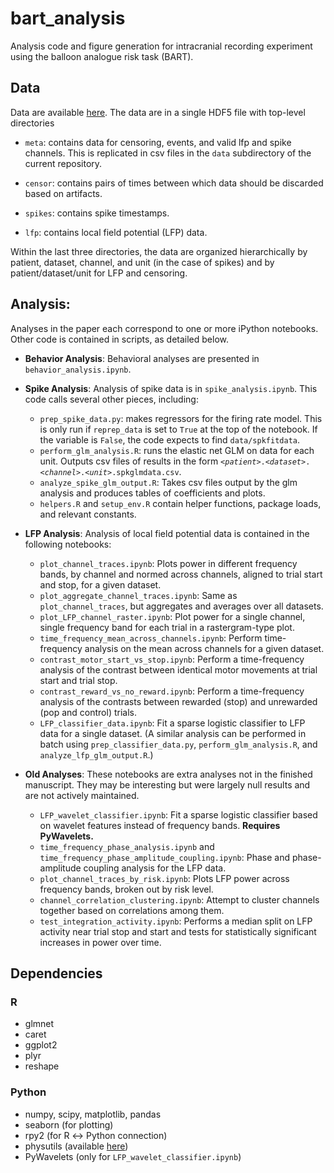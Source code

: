 # bart_analysis
Analysis code and figure generation for intracranial recording experiment using the balloon analogue risk task (BART).

## Data

Data are available [here](http://dx.doi.org/10.5061/dryad.54tp8q5). The data are in a single HDF5 file with top-level directories

- `meta`: contains data for censoring, events, and valid lfp and spike channels. This is replicated in csv files in the `data` subdirectory of the current repository.

- `censor`: contains pairs of times between which data should be discarded based on artifacts.

- `spikes`: contains spike timestamps.

- `lfp`: contains local field potential (LFP) data.

Within the last three directories, the data are organized hierarchically by patient, dataset, channel, and unit (in the case of spikes) and by patient/dataset/unit for LFP and censoring.

## Analysis:
Analyses in the paper each correspond to one or more iPython notebooks. Other code is contained in scripts, as detailed below.

- __Behavior Analysis__: Behavioral analyses are presented in `behavior_analysis.ipynb`.

- __Spike Analysis__: Analysis of spike data is in `spike_analysis.ipynb`. This code calls several other pieces, including:
    - `prep_spike_data.py`: makes regressors for the firing rate model. This is only run if `reprep_data` is set to `True` at the top of the notebook. If the variable is `False`, the code expects to find `data/spkfitdata`.
    - `perform_glm_analysis.R`: runs the elastic net GLM on data for each unit. Outputs csv files of results in the form <code>&lt;<var>patient</var>&gt;.&lt;<var>dataset</var>&gt;.&lt;<var>channel</var>&gt;.&lt;<var>unit</var>&gt;.spkglmdata.csv</code>.
    - `analyze_spike_glm_output.R`: Takes csv files output by the glm analysis and produces tables of coefficients and plots.
    - `helpers.R` and `setup_env.R` contain helper functions, package loads, and relevant constants.

- __LFP Analysis__: Analysis of local field potential data is contained in the following notebooks:
    - `plot_channel_traces.ipynb`: Plots power in different frequency bands, by channel and normed across channels, aligned to trial start and stop, for a given dataset.
    - `plot_aggregate_channel_traces.ipynb`: Same as `plot_channel_traces`, but aggregates and averages over all datasets.
    - `plot_LFP_channel_raster.ipynb`: Plot power for a single channel, single frequency band for each trial in a rastergram-type plot.
    - `time_frequency_mean_across_channels.ipynb`: Perform time-frequency analysis on the mean across channels for a given dataset.
    - `contrast_motor_start_vs_stop.ipynb`: Perform a time-frequency analysis of the contrast between identical motor movements at trial start and trial stop.
    - `contrast_reward_vs_no_reward.ipynb`: Perform a time-frequency analysis of the contrasts between rewarded (stop) and unrewarded (pop and control) trials.
    - `LFP_classifier_data.ipynb`: Fit a sparse logistic classifier to LFP data for a single dataset. (A similar analysis can be performed in batch using `prep_classifier_data.py`, `perform_glm_analysis.R`, and `analyze_lfp_glm_output.R`.)

- __Old Analyses__: These notebooks are extra analyses not in the finished manuscript. They may be interesting but were largely null results and are not actively maintained.
    - `LFP_wavelet_classifier.ipynb`: Fit a sparse logistic classifier based on wavelet features instead of frequency bands. __Requires PyWavelets.__
    - `time_frequency_phase_analysis.ipynb` and `time_frequency_phase_amplitude_coupling.ipynb`: Phase and phase-amplitude coupling analysis for the LFP data.
    - `plot_channel_traces_by_risk.ipynb`: Plots LFP power across frequency bands, broken out by risk level.
    - `channel_correlation_clustering.ipynb`: Attempt to cluster channels together based on correlations among them.
    - `test_integration_activity.ipynb`: Performs a median split on LFP activity near trial stop and start and tests for statistically significant increases in power over time.


## Dependencies

### R
- glmnet
- caret
- ggplot2
- plyr
- reshape

### Python
- numpy, scipy, matplotlib, pandas
- seaborn (for plotting)
- rpy2 (for R &harr; Python connection)
- physutils (available [here](https://github.com/jmxpearson/physutils))
- PyWavelets (only for `LFP_wavelet_classifier.ipynb`)
